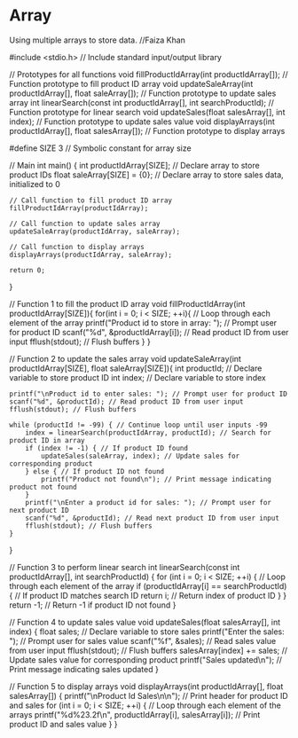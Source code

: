# Array
Using multiple arrays to store data. 
//Faiza Khan

#include <stdio.h> // Include standard input/output library

// Prototypes for all functions
void fillProductIdArray(int productIdArray[]); // Function prototype to fill product ID array
void updateSaleArray(int productIdArray[], float saleArray[]); // Function prototype to update sales array
int linearSearch(const int productIdArray[], int searchProductId); // Function prototype for linear search
void updateSales(float salesArray[], int index); // Function prototype to update sales value
void displayArrays(int productIdArray[], float salesArray[]); // Function prototype to display arrays

#define SIZE 3 // Symbolic constant for array size

// Main
int main() {
    int productIdArray[SIZE]; // Declare array to store product IDs
    float saleArray[SIZE] = {0}; // Declare array to store sales data, initialized to 0

    // Call function to fill product ID array
    fillProductIdArray(productIdArray);

    // Call function to update sales array
    updateSaleArray(productIdArray, saleArray);

    // Call function to display arrays
    displayArrays(productIdArray, saleArray);

    return 0;
}

// Function 1 to fill the product ID array
void fillProductIdArray(int productIdArray[SIZE]){
    for(int i = 0; i < SIZE; ++i){ // Loop through each element of the array
        printf("Product id to store in array: "); // Prompt user for product ID
        scanf("%d", &productIdArray[i]); // Read product ID from user input
        fflush(stdout); // Flush buffers
    }
}

// Function 2 to update the sales array
void updateSaleArray(int productIdArray[SIZE], float saleArray[SIZE]){
    int productId; // Declare variable to store product ID
    int index; // Declare variable to store index

    printf("\nProduct id to enter sales: "); // Prompt user for product ID
    scanf("%d", &productId); // Read product ID from user input
    fflush(stdout); // Flush buffers

    while (productId != -99) { // Continue loop until user inputs -99
        index = linearSearch(productIdArray, productId); // Search for product ID in array
        if (index != -1) { // If product ID found
            updateSales(saleArray, index); // Update sales for corresponding product
        } else { // If product ID not found
            printf("Product not found\n"); // Print message indicating product not found
        }
        printf("\nEnter a product id for sales: "); // Prompt user for next product ID
        scanf("%d", &productId); // Read next product ID from user input
        fflush(stdout); // Flush buffers
    }
}

// Function 3 to perform linear search
int linearSearch(const int productIdArray[], int searchProductId) {
    for (int i = 0; i < SIZE; ++i) { // Loop through each element of the array
        if (productIdArray[i] == searchProductId) { // If product ID matches search ID
            return i; // Return index of product ID
        }
    }
    return -1; // Return -1 if product ID not found
}

// Function 4 to update sales value
void updateSales(float salesArray[], int index) {
    float sales; // Declare variable to store sales
    printf("Enter the sales: "); // Prompt user for sales value
    scanf("%f", &sales); // Read sales value from user input
    fflush(stdout); // Flush buffers
    salesArray[index] += sales; // Update sales value for corresponding product
    printf("Sales updated\n"); // Print message indicating sales updated
}

// Function 5 to display arrays
void displayArrays(int productIdArray[], float salesArray[]) {
    printf("\nProduct Id           Sales\n\n"); // Print header for product ID and sales
    for (int i = 0; i < SIZE; ++i) { // Loop through each element of the arrays
        printf("%d%23.2f\n", productIdArray[i], salesArray[i]); // Print product ID and sales value
    }
}
